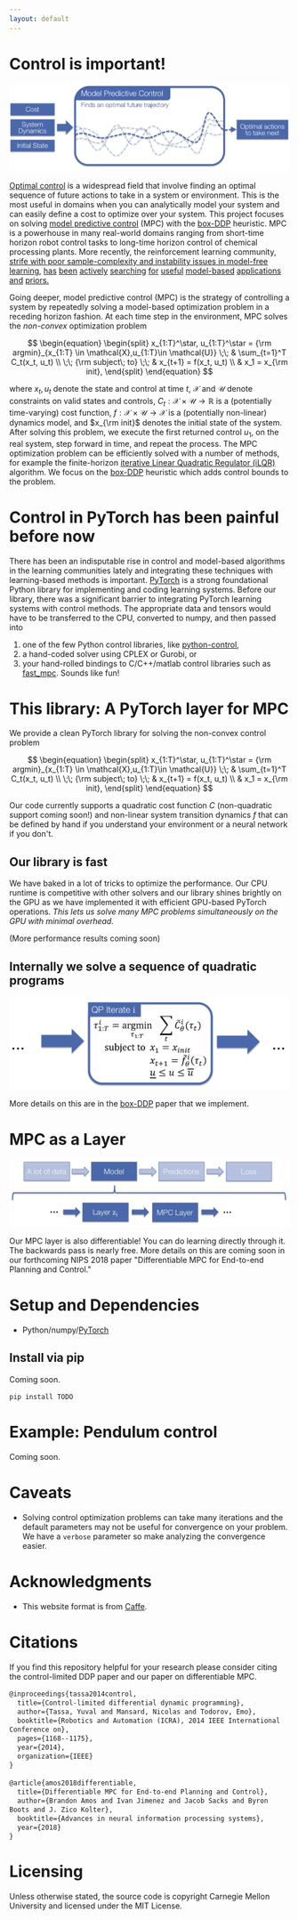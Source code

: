 ```yaml
---
layout: default
---
```


# Control is important!

![](./images/mpc.png)

[Optimal control](https://en.wikipedia.org/wiki/Control_theory)
is a widespread field that involve finding an optimal sequence of
future actions to take in a system or environment.
This is the most useful in domains when you can analytically
model your system and can easily define a cost to optimize
over your system.
This project focuses on solving
[model predictive control](https://en.wikipedia.org/wiki/Model_predictive_control)
(MPC)
with the
[box-DDP](https://homes.cs.washington.edu/~todorov/papers/TassaICRA14.pdf)
heuristic.
MPC is a powerhouse in many real-world domains ranging from
short-time horizon robot control tasks
to long-time horizon control of chemical processing plants.
More recently, the reinforcement learning community,
[strife with poor sample-complexity and instability issues
in model-free learning](http://www.argmin.net/2018/06/25/outsider-rl/),
[has](https://arxiv.org/pdf/1609.09001.pdf)
[been](https://arxiv.org/pdf/1708.02596.pdf)
[actively](https://arxiv.org/pdf/1802.09081.pdf)
[searching](https://arxiv.org/pdf/1804.00645.pdf)
[for](http://papers.nips.cc/paper/6046-value-iteration-networks.pdf)
[useful](http://papers.nips.cc/paper/7192-value-prediction-network.pdf)
[model-based](http://papersdb.cs.ualberta.ca/~papersdb/uploaded_files/505/paper_sutton-90.pdf)
[applications](https://arxiv.org/pdf/1707.06203.pdf)
[and](https://arxiv.org/pdf/1707.06170.pdf)
[priors.](https://arxiv.org/abs/1710.11417)

Going deeper, model predictive control (MPC) is the strategy of
controlling a system by repeatedly solving a model-based
optimization problem in a receding horizon fashion.
At each time step in the environment,
MPC solves the *non-convex* optimization problem

$$
\begin{equation}
\begin{split}
    x_{1:T}^\star, u_{1:T}^\star = {\rm argmin}_{x_{1:T} \in \mathcal{X},u_{1:T}\in \mathcal{U}} \;\; & \sum_{t=1}^T C_t(x_t, u_t)  \\
    \;\; {\rm subject\; to} \;\; & x_{t+1} = f(x_t, u_t) \\
    & x_1 = x_{\rm init},
\end{split}
\end{equation}
$$

where $x_t, u_t$ denote the state and control at time $t$, $\mathcal{X}$ and
$\mathcal{U}$ denote constraints on valid states and controls, $C_t : \mathcal{X}
\times \mathcal{U} \rightarrow \mathbb{R}$ is a (potentially time-varying) cost
function, $f : \mathcal{X} 
\times \mathcal{U} \rightarrow \mathcal{X}$ is a (potentially non-linear) dynamics model, and
$x_{\rm init}$ denotes the initial state of the system.
After solving this
problem, we execute the first returned control $u_1$, on the real system, step
forward in time, and repeat the process.
The MPC optimization problem can be efficiently solved with a number
of methods, for example the finite-horizon
[iterative Linear Quadratic Regulator (iLQR)](https://en.wikipedia.org/wiki/Linear%E2%80%93quadratic_regulator)
algorithm.
We focus on the
[box-DDP](https://homes.cs.washington.edu/~todorov/papers/TassaICRA14.pdf)
heuristic which adds control bounds to the problem.

# Control in PyTorch has been painful before now

There has been an indisputable rise in control and model-based
algorithms in the learning communities lately and integrating
these techniques with learning-based methods is important.
[PyTorch](http://pytorch.org) is a strong foundational
Python library for implementing and coding learning systems.
Before our library, there was a significant barrier
to integrating PyTorch learning systems with control
methods.
The appropriate data and tensors would have to be transferred
to the CPU, converted to numpy, and then passed into
1) one of the few Python control libraries, like
[python-control](https://python-control.readthedocs.io/en/latest/),
2) a hand-coded solver using CPLEX or Gurobi, or
3) your hand-rolled bindings to C/C++/matlab control
libraries such as
[fast_mpc](https://web.stanford.edu/~boyd/fast_mpc/).
Sounds like fun!

# This library: A PyTorch layer for MPC

We provide a clean PyTorch library for solving the non-convex
control problem

$$
\begin{equation}
\begin{split}
    x_{1:T}^\star, u_{1:T}^\star = {\rm argmin}_{x_{1:T} \in \mathcal{X},u_{1:T}\in \mathcal{U}} \;\; & \sum_{t=1}^T C_t(x_t, u_t)  \\
    \;\; {\rm subject\; to} \;\; & x_{t+1} = f(x_t, u_t) \\
    & x_1 = x_{\rm init},
\end{split}
\end{equation}
$$

Our code currently supports a quadratic cost function $C$
(non-quadratic support coming soon!) and
non-linear system transition dynamics $f$ that can
be defined by hand if you understand your environment
or a neural network if you don't.

## Our library is fast
We have baked in a lot of tricks to optimize the performance.
Our CPU runtime is competitive with other solvers
and our library shines brightly on the GPU as we have
implemented it with efficient GPU-based PyTorch operations.
*This lets us solve many MPC problems simultaneously
on the GPU with minimal overhead.*

(More performance results coming soon)

## Internally we solve a sequence of quadratic programs
![](./images/qp-iters.png)

More details on this are in the
[box-DDP](https://homes.cs.washington.edu/~todorov/papers/TassaICRA14.pdf)
paper that we implement.

# MPC as a Layer

![](./images/mpc-layer.png)

Our MPC layer is also differentiable!
You can do learning directly through it.
The backwards pass is nearly free.
More details on this are coming soon in our
forthcoming NIPS 2018 paper
"Differentiable MPC for End-to-end Planning and Control."

# Setup and Dependencies

+ Python/numpy/[PyTorch](https://pytorch.org)

## Install via pip

Coming soon.

```
pip install TODO
```

# Example: Pendulum control

Coming soon.

# Caveats

+ Solving control optimization problems can take many iterations
  and the default parameters may not be useful for convergence on
  your problem.
  We have a `verbose` parameter so make analyzing
  the convergence easier.

# Acknowledgments

+ This website format is from
  [Caffe](http://caffe.berkeleyvision.org/).

# Citations

If you find this repository helpful for your research
please consider citing the control-limited DDP paper
and our paper on differentiable MPC.

```
@inproceedings{tassa2014control,
  title={Control-limited differential dynamic programming},
  author={Tassa, Yuval and Mansard, Nicolas and Todorov, Emo},
  booktitle={Robotics and Automation (ICRA), 2014 IEEE International Conference on},
  pages={1168--1175},
  year={2014},
  organization={IEEE}
}

@article{amos2018differentiable,
  title={Differentiable MPC for End-to-end Planning and Control},
  author={Brandon Amos and Ivan Jimenez and Jacob Sacks and Byron Boots and J. Zico Kolter},
  booktitle={Advances in neural information processing systems},
  year={2018}
}
```

# Licensing

Unless otherwise stated, the source code is copyright
Carnegie Mellon University and licensed under the
MIT License.
